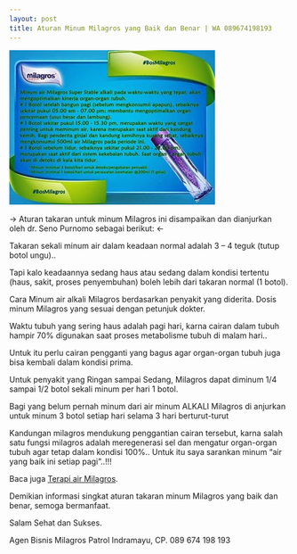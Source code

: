 ```yaml
---
layout: post
title: Aturan Minum Milagros yang Baik dan Benar | WA 089674198193
---
```


![alt text](https://raw.githubusercontent.com/milagrospatrol/milagrospatrol.github.io/master/images/aturan-minum.jpg "aturan-minum")

-> Aturan takaran untuk minum Milagros ini disampaikan dan dianjurkan oleh dr. Seno Purnomo sebagai berikut: <-

Takaran sekali minum air dalam keadaan normal adalah 3 – 4 teguk (tutup botol ungu).. 

Tapi kalo keadaannya sedang haus atau sedang dalam kondisi tertentu (haus, sakit, proses penyembuhan) boleh lebih dari takaran normal (1 botol). 

Cara Minum air alkali Milagros berdasarkan penyakit yang diderita. Dosis minum Milagros yang sesuai dengan petunjuk dokter.

Waktu tubuh yang sering haus adalah pagi hari, karna cairan dalam tubuh hampir 70% digunakan saat proses metabolisme tubuh di malam hari.. 

Untuk itu perlu cairan pengganti yang bagus agar organ-organ tubuh juga bisa kembali dalam kondisi prima.

Untuk penyakit yang Ringan sampai Sedang, Milagros dapat diminum 1/4 sampai 1/2 botol sekali minum per hari 1 botol. 

Bagi yang belum pernah minum dari air minum ALKALI Milagros di anjurkan untuk minum 3 botol setiap hari selama 3 hari berturut-turut

Kandungan milagros mendukung penggantian cairan tersebut, karna salah satu fungsi milagros adalah meregenerasi sel dan mengatur organ-organ tubuh agar tetap dalam kondisi 100%.. Untuk itu saya sarankan minum “air yang baik ini setiap pagi”..!!!

Baca juga [Terapi air Milagros](https://www.airterapikesehatanow-mret.com/2017/09/bagaimanakah-sebaiknya-terapi-minum-air.html).

Demikian informasi singkat aturan takaran minum Milagros yang baik dan benar, semoga bermanfaat.

Salam Sehat dan Sukses.

Agen Bisnis Milagros Patrol Indramayu, CP. 089 674 198 193


